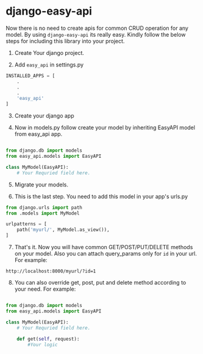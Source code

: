 # django-easy-api

Now there is no need to create apis for common CRUD operation for any model.
By using `django-easy-api` its really easy. Kindly follow the below steps for including this library into your project.

1. Create Your django project.

2. Add `easy_api` in settings.py
```python
INSTALLED_APPS = [
	.
	.
	.
	'easy_api'
]
```

3. Create your django app

4. Now in models.py follow create your model by inheriting EasyAPI model from easy_api app.
```python

from django.db import models
from easy_api.models import EasyAPI

class MyModel(EasyAPI):
	# Your Requried field here.
```

5. Migrate your models.

6. This is the last step. You need to add this model in your app's urls.py
```python
from django.urls import path
from .models import MyModel

urlpatterns = [
	path('myurl/', MyModel.as_view()),
]
```

7. That's it. Now you will have common GET/POST/PUT/DELETE methods on your model.
Also you can attach query_params only for `id` in your url.
For example:

```
http://localhost:8000/myurl/?id=1
```

8. You can also override get, post, put and delete method according to your need.
For example:
```python

from django.db import models
from easy_api.models import EasyAPI

class MyModel(EasyAPI):
	# Your Requried field here.
	
	def get(self, request):
		#Your logic
```


